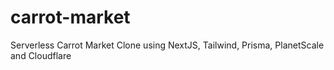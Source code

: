 # carrot-market
Serverless Carrot Market Clone using NextJS, Tailwind, Prisma, PlanetScale and Cloudflare
